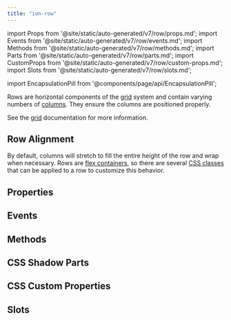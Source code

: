 ```yaml
---
title: "ion-row"
---
```

import Props from '@site/static/auto-generated/v7/row/props.md';
import Events from '@site/static/auto-generated/v7/row/events.md';
import Methods from '@site/static/auto-generated/v7/row/methods.md';
import Parts from '@site/static/auto-generated/v7/row/parts.md';
import CustomProps from '@site/static/auto-generated/v7/row/custom-props.md';
import Slots from '@site/static/auto-generated/v7/row/slots.md';

<head>
  <title>ion-row: Horizontal Row Components and Alignment | Ionic API Docs</title>
  <meta name="description" content="Rows are horizontal components of the grid system and contain varying numbers of columns. Read our ion-row API Docs for more information on alignment and usage." />
</head>

import EncapsulationPill from '@components/page/api/EncapsulationPill';

<EncapsulationPill type="shadow" />

Rows are horizontal components of the [grid](./grid) system and contain varying numbers of
[columns](./col). They ensure the columns are positioned properly.

See the [grid](./grid) documentation for more information.


## Row Alignment

By default, columns will stretch to fill the entire height of the row and wrap when necessary. Rows are [flex containers](https://developer.mozilla.org/en-US/docs/Glossary/Flex_Container), so there are several [CSS classes](/docs/layout/css-utilities#flex-container-properties) that can be applied to a row to customize this behavior.




## Properties
<Props />

## Events
<Events />

## Methods
<Methods />

## CSS Shadow Parts
<Parts />

## CSS Custom Properties
<CustomProps />

## Slots
<Slots />
